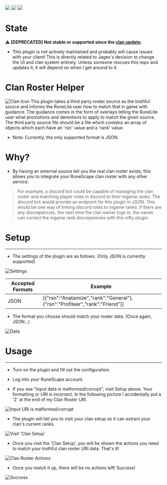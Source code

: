 [![](https://img.shields.io/endpoint?url=https://i.pluginhub.info/shields/rank/author/Spencer_Imbleau)](https://runelite.net/plugin-hub) [![](https://img.shields.io/endpoint?url=https://i.pluginhub.info/shields/rank/plugin/clan-roster-helper-plugin)](https://runelite.net/plugin-hub) [![](https://img.shields.io/endpoint?url=https://i.pluginhub.info/shields/installs/plugin/clan-roster-helper-plugin)](https://runelite.net/plugin-hub) 

# State

⚠️ **[DEPRECATED] Not stable or supported since the [clan update](https://secure.runescape.com/m=news/clans-soft-launch?oldschool=1).**

  - This plugin is not actively maintained and probably will cause issues with your client! This is directly related to Jagex's decision to change the UI and clan system entirely. Unless someone rescues this repo and updates it, it will depend on when I get around to it.

# Clan Roster Helper

![Clan Icon](https://imbleau.com/runelite/third-party-roster/icon.png) This plugin takes a third party roster source as the truthful source and informs the RuneLite user how to match that in game with guidance. The guidance comes in the form of overlays telling the RuneLite user what promotions and demotions to apply to match  the given source. The third party source file should be a file which contains an array of objects which each have an 'rsn' value and a 'rank' value.

  - Note: Currently, the only supported format is JSON.

# Why?

  - By having an external source tell you the real clan roster exists, this allows you to integrate your RuneScape clan roster with any other service. 
  > For example, a discord bot could be capable of managing the clan roster and matching player roles in discord to their ingame ranks. The discord bot would provide an endpoint for this plugin in JSON. This would be one way of linking discord roles to ingame ranks. if there are any discrepencies, the next time the clan owner logs in, the owner can correct the ingame rank discrepencies with this nifty plugin.


# Setup
---
  - The settings of the plugin are as follows. (Only JSON is currently supported)

   ![Settings](https://imbleau.com/runelite/third-party-roster/settings.png)

   | Accepted Formats | Example |
   | ------ | ------ |
   | JSON | [{"rsn":"Anatamize","rank":"General"}, {"rsn":"Profiteer","rank":"Friend"}] |

  - The format you choose should match your roster data. (Once again, JSON...)

   ![Data](https://imbleau.com/runelite/third-party-roster/example_input.png)

# Usage
---
  - Turn on the plugin and fill out the configuration.

  - Log into your RuneScape account.

  - If you see "Input data is malformed/corrupt", visit Setup above. Your formatting or URI is incorrect. In the following picture I accidentally put a '2' at the end of my Clan Roster URI.

   ![Input URI is malformed/corrupt](https://imbleau.com/runelite/third-party-roster/input_malformed2.png)

  - The plugin will tell you to visit your clan setup so it can extract your clan's current ranks.

   ![Visit 'Clan Setup'](https://imbleau.com/runelite/third-party-roster/visit_setup.png)

  - Once you visit the 'Clan Setup', you will be shown the actions you need to match your truthful clan roster URI data. That's it!

   ![Clan Roster Actions](https://imbleau.com/runelite/third-party-roster/actions.png)

  - Once you match it up, there will be no actions left! Success!

   ![Success](https://imbleau.com/runelite/third-party-roster/no_actions.png)
